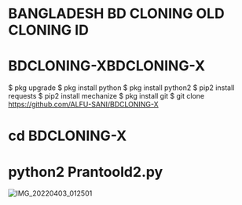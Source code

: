 # BANGLADESH BD CLONING OLD CLONING ID
# BDCLONING-XBDCLONING-X

$ pkg upgrade
$ pkg install python
$ pkg install python2
$ pip2 install requests
$ pip2 install mechanize
$ pkg install git
$ git clone
https://github.com/ALFU-SANI/BDCLONING-X

# cd BDCLONING-X

# python2 Prantoold2.py



![IMG_20220403_012501](https://user-images.githubusercontent.com/102530080/161398204-947e2413-df11-48d8-8612-02300e083341.jpg)

